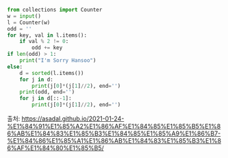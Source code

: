 ```python
from collections import Counter
w = input()
l = Counter(w)
odd = ''
for key, val in l.items():
    if val % 2 != 0:
        odd += key
if len(odd) > 1:  
    print("I'm Sorry Hansoo")
else:
    d = sorted(l.items())
    for j in d:
        print(j[0]*(j[1]//2), end='')
    print(odd, end='')
    for j in d[::-1]:
        print(j[0]*(j[1]//2), end='')
```
출처: https://asadal.github.io/2021-01-24-%E1%84%91%E1%85%A2%E1%86%AF%E1%84%85%E1%85%B5%E1%86%AB%E1%84%83%E1%85%B3%E1%84%85%E1%85%A9%E1%86%B7-%E1%84%86%E1%85%A1%E1%86%AB%E1%84%83%E1%85%B3%E1%86%AF%E1%84%80%E1%85%B5/
